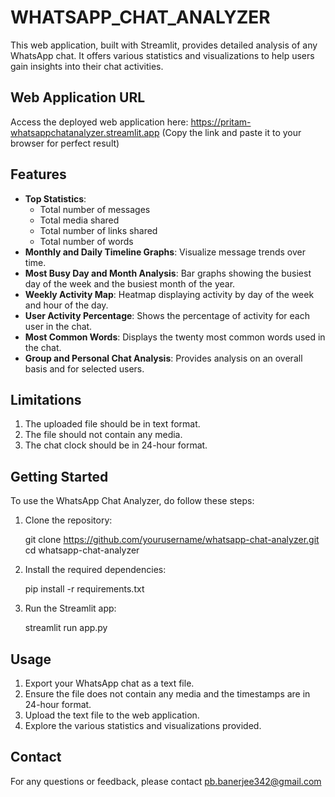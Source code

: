 # WHATSAPP_CHAT_ANALYZER


This web application, built with Streamlit, provides detailed analysis of any WhatsApp chat. It offers various statistics and visualizations to help users gain insights into their chat activities.


## Web Application URL

Access the deployed web application here: https://pritam-whatsappchatanalyzer.streamlit.app (Copy the link and paste it to your browser for perfect result)


## Features

- **Top Statistics**: 
  - Total number of messages
  - Total media shared
  - Total number of links shared
  - Total number of words
- **Monthly and Daily Timeline Graphs**: Visualize message trends over time.
- **Most Busy Day and Month Analysis**: Bar graphs showing the busiest day of the week and the busiest month of the year.
- **Weekly Activity Map**: Heatmap displaying activity by day of the week and hour of the day.
- **User Activity Percentage**: Shows the percentage of activity for each user in the chat.
- **Most Common Words**: Displays the twenty most common words used in the chat.
- **Group and Personal Chat Analysis**: Provides analysis on an overall basis and for selected users.

## Limitations

1. The uploaded file should be in text format.
2. The file should not contain any media.
3. The chat clock should be in 24-hour format.

## Getting Started

To use the WhatsApp Chat Analyzer, do follow these steps:

1. Clone the repository:
  
   git clone https://github.com/yourusername/whatsapp-chat-analyzer.git
   cd whatsapp-chat-analyzer
   

2. Install the required dependencies:

   pip install -r requirements.txt
 

3. Run the Streamlit app:
   
   streamlit run app.py
   


## Usage

1. Export your WhatsApp chat as a text file.
2. Ensure the file does not contain any media and the timestamps are in 24-hour format.
3. Upload the text file to the web application.
4. Explore the various statistics and visualizations provided.


## Contact

For any questions or feedback, please contact pb.banerjee342@gmail.com

